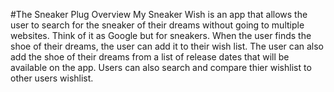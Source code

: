  #The Sneaker Plug
Overview
My Sneaker Wish is an app that allows the user to search for the sneaker of their dreams without going to multiple websites. 
Think of it as Google but for sneakers. When the user finds the shoe of their dreams, the user can add it to their wish list. 
The user can also add the shoe of their dreams from a list of release dates that will be available on the app. 
Users can also search and compare thier wishlist to other users wishlist.
